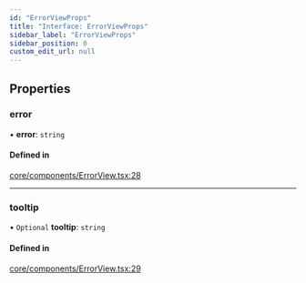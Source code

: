 ```yaml
---
id: "ErrorViewProps"
title: "Interface: ErrorViewProps"
sidebar_label: "ErrorViewProps"
sidebar_position: 0
custom_edit_url: null
---
```


## Properties

### error

• **error**: `string`

#### Defined in

[core/components/ErrorView.tsx:28](https://github.com/Camberi/firecms/blob/2d60fba/src/core/components/ErrorView.tsx#L28)

___

### tooltip

• `Optional` **tooltip**: `string`

#### Defined in

[core/components/ErrorView.tsx:29](https://github.com/Camberi/firecms/blob/2d60fba/src/core/components/ErrorView.tsx#L29)
